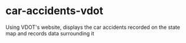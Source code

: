 # car-accidents-vdot
Using VDOT's website, displays the car accidents recorded on the state map and records data surrounding it
